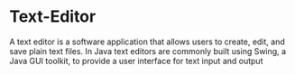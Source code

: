 # Text-Editor

A text editor is a software application that allows users to create, edit, and save plain text files. In Java text editors are commonly built using Swing, a Java GUI toolkit, to provide a user interface for text input and output
